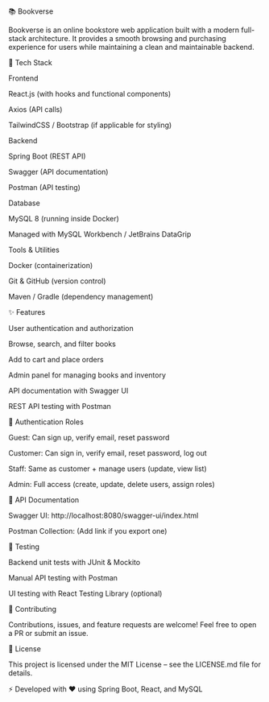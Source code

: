 📚 Bookverse

Bookverse is an online bookstore web application built with a modern full-stack architecture.
It provides a smooth browsing and purchasing experience for users while maintaining a clean and maintainable backend.

🚀 Tech Stack

Frontend

React.js (with hooks and functional components)

Axios (API calls)

TailwindCSS / Bootstrap (if applicable for styling)

Backend

Spring Boot (REST API)

Swagger (API documentation)

Postman (API testing)

Database

MySQL 8 (running inside Docker)

Managed with MySQL Workbench / JetBrains DataGrip

Tools & Utilities

Docker (containerization)

Git & GitHub (version control)

Maven / Gradle (dependency management)

✨ Features

User authentication and authorization

Browse, search, and filter books

Add to cart and place orders

Admin panel for managing books and inventory

API documentation with Swagger UI

REST API testing with Postman

🔐 Authentication Roles

Guest: Can sign up, verify email, reset password

Customer: Can sign in, verify email, reset password, log out

Staff: Same as customer + manage users (update, view list)

Admin: Full access (create, update, delete users, assign roles)

📖 API Documentation

Swagger UI: http://localhost:8080/swagger-ui/index.html

Postman Collection: (Add link if you export one)

🧪 Testing

Backend unit tests with JUnit & Mockito

Manual API testing with Postman

UI testing with React Testing Library (optional)

🤝 Contributing

Contributions, issues, and feature requests are welcome!
Feel free to open a PR or submit an issue.

📜 License

This project is licensed under the MIT License – see the LICENSE.md
 file for details.

⚡ Developed with ❤️ using Spring Boot, React, and MySQL
